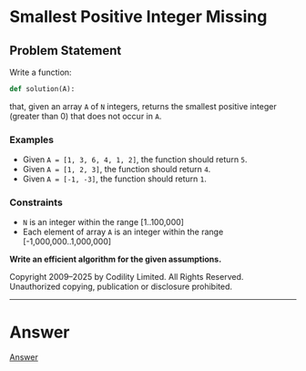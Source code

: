 # Smallest Positive Integer Missing

## Problem Statement

Write a function:

```python
def solution(A):
```

that, given an array `A` of `N` integers, returns the smallest positive integer (greater than 0) that does not occur in `A`.

### Examples

- Given `A = [1, 3, 6, 4, 1, 2]`, the function should return `5`.
- Given `A = [1, 2, 3]`, the function should return `4`.
- Given `A = [-1, -3]`, the function should return `1`.

### Constraints

- `N` is an integer within the range [1..100,000]
- Each element of array `A` is an integer within the range [-1,000,000..1,000,000]

**Write an efficient algorithm for the given assumptions.**

Copyright 2009–2025 by Codility Limited. All Rights Reserved. Unauthorized copying, publication or disclosure prohibited.

---

# Answer

[Answer](missingInteger.py)